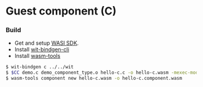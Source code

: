 # Guest component (C)

### Build

- Get and setup [WASI SDK](https://github.com/webassembly/wasi-sdk#install).
- Install [wit-bindgen-cli](https://github.com/bytecodealliance/wit-bindgen#cli-installation)
- Install [wasm-tools](https://github.com/bytecodealliance/wasm-tools)

```sh
$ wit-bindgen c ../../wit
$ $CC demo.c demo_component_type.o hello-c.c -o hello-c.wasm -mexec-model=reactor
$ wasm-tools component new hello-c.wasm -o hello-c.component.wasm
```
